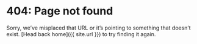 <!--
layout: default
title: “404: Page not found”
permalink: 404.html
-->

# 404: Page not found
Sorry, we’ve misplaced that URL or it’s pointing to something that doesn’t exist. [Head back home]({{ site.url }}) to try finding it again.
